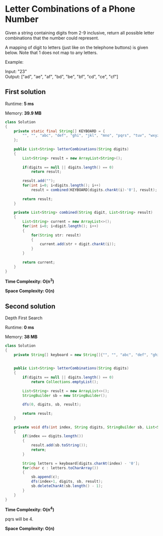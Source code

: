 # Letter Combinations of a Phone Number

Given a string containing digits from 2-9 inclusive, return all possible letter combinations that the number could represent.

A mapping of digit to letters (just like on the telephone buttons) is given below. Note that 1 does not map to any letters.

Example:  

Input: "23"  
Output: ["ad", "ae", "af", "bd", "be", "bf", "cd", "ce", "cf"]

## First solution

Runtime: **5 ms**

Memory: **39.9 MB**

```java
class Solution 
{
    private static final String[] KEYBOARD = {
        "", "", "abc", "def", "ghi", "jkl", "mno", "pqrs", "tuv", "wxyz"
    };
    
    public List<String> letterCombinations(String digits) 
    {
        List<String> result = new ArrayList<String>();
        
        if(digits == null || digits.length() == 0)
            return result;
        
        result.add("");
        for(int i=0; i<digits.length(); i++)
            result = combined(KEYBOARD[digits.charAt(i)-'0'], result);
        
        return result;
    }
    
    private List<String> combined(String digit, List<String> result)
    {
        List<String> current = new ArrayList<>();
        for(int i=0; i<digit.length(); i++)
        {
            for(String str: result)
            {
                current.add(str + digit.charAt(i));
            }
        }
        
        return current;
    }
}
```

**Time Complexity: O(n<sup>3</sup>)** 

**Space Complexity: O(n)**


## Second solution

Depth First Search

Runtime: **0 ms**

Memory: **38 MB**

```java
class Solution 
{
    private String[] keyboard = new String[]{"", "", "abc", "def", "ghi", "jkl", "mno", "pqrs", "tuv", "wxyz", ""};
    
    
    public List<String> letterCombinations(String digits) 
    {
        if(digits == null || digits.length() == 0)
            return Collections.emptyList();
        
        List<String> result = new ArrayList<>();
        StringBuilder sb = new StringBuilder();
        
        dfs(0, digits, sb, result);
        
        return result;
    }
    
    private void dfs(int index, String digits, StringBuilder sb, List<String> result)
    {
        if(index == digits.length())
        {
            result.add(sb.toString());
            return;
        }
        
        String letters = keyboard[digits.charAt(index) - '0'];
        for(char c : letters.toCharArray())
        {
            sb.append(c);
            dfs(index+1, digits, sb, result);
            sb.deleteCharAt(sb.length() - 1);
        }
    }
}   
```

**Time Complexity: O(n<sup>4</sup>)** 

pqrs will be 4.

**Space Complexity: O(n)**

